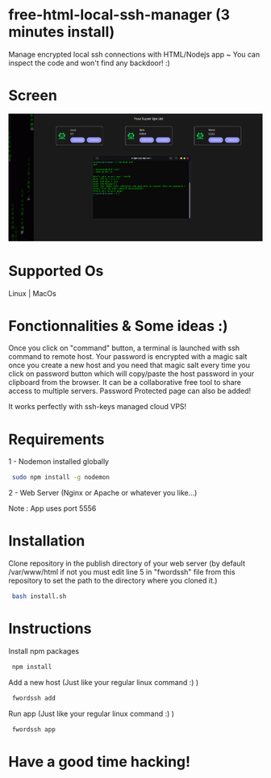 # free-html-local-ssh-manager (3 minutes install)
Manage encrypted local ssh connections with HTML/Nodejs app ~ You can inspect the code and won't find any backdoor! :) <br>

# Screen
<img src="screen.png" />

# Supported Os
Linux | MacOs

# Fonctionnalities & Some ideas :)
Once you click on "command" button, a terminal is launched with ssh command to remote host. Your password is encrypted with a magic salt once you create a new host and you need that magic salt every time you click on password button which will copy/paste the host password in your clipboard from the browser. It can be a collaborative free tool to share access to multiple servers. Password Protected page can also be added! 

It works perfectly with ssh-keys managed cloud VPS!

# Requirements

1 - Nodemon installed globally
```bash
 sudo npm install -g nodemon
```

2 - Web Server (Nginx or Apache or whatever you like...)

Note : App uses port 5556

# Installation
Clone repository in the publish directory of your web server (by default /var/www/html if not you must edit line 5 in "fwordssh" file from this repository to set the path to the directory where you cloned it.)

```bash
 bash install.sh
```

# Instructions

Install npm packages
```bash
 npm install
```

Add a new host (Just like your regular linux command :) )
```bash
 fwordssh add
```

Run app (Just like your regular linux command :) )
```bash
 fwordssh app
```

# Have a good time hacking!

